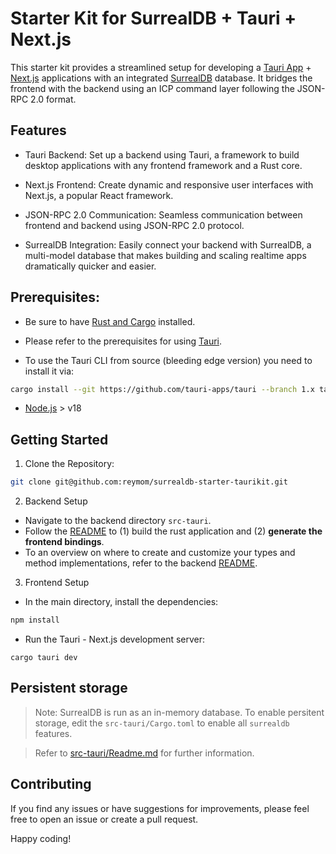 # Starter Kit for SurrealDB + Tauri + Next.js

This starter kit provides a streamlined setup for developing a [Tauri App](https://tauri.app/) + [Next.js](https://nextjs.org/) applications with an integrated [SurrealDB](https://surrealdb.com/) database. It bridges the frontend with the backend using an ICP command layer following the JSON-RPC 2.0 format.

## Features

- Tauri Backend: Set up a backend using Tauri, a framework to build desktop applications with any frontend framework and a Rust core.

- Next.js Frontend: Create dynamic and responsive user interfaces with Next.js, a popular React framework.

- JSON-RPC 2.0 Communication: Seamless communication between frontend and backend using JSON-RPC 2.0 protocol.

- SurrealDB Integration: Easily connect your backend with SurrealDB, a multi-model database that makes building and scaling realtime apps dramatically quicker and easier.

## Prerequisites:

- Be sure to have [Rust and Cargo](https://www.rust-lang.org/tools/install) installed.

- Please refer to the prerequisites for using [Tauri](https://tauri.app/v1/guides/getting-started/prerequisites/).

- To use the Tauri CLI from source (bleeding edge version) you need to install it via:

```bash
cargo install --git https://github.com/tauri-apps/tauri --branch 1.x tauri-cli
```

- [Node.js](https://nodejs.org/en/download) > v18

## Getting Started

1. Clone the Repository:

```bash
git clone git@github.com:reymom/surrealdb-starter-taurikit.git
```

2. Backend Setup

- Navigate to the backend directory `src-tauri`.
- Follow the [README](https://github.com/reymom/surrealdb-starter-taurikit/tree/develop/src-tauri#main-commands) to (1) build the rust application and (2) **generate the frontend bindings**.
- To an overview on where to create and customize your types and method implementations, refer to the backend [README](https://github.com/reymom/surrealdb-starter-taurikit/tree/develop/src-tauri#development-overview).

3. Frontend Setup

- In the main directory, install the dependencies:

```bash
npm install
```

- Run the Tauri - Next.js development server:

```
cargo tauri dev
```

## Persistent storage

> Note: SurrealDB is run as an in-memory database. To enable persitent storage, edit the `src-tauri/Cargo.toml` to enable all `surrealdb` features.

> Refer to [src-tauri/Readme.md](https://github.com/reymom/surrealdb-starter-taurikit/tree/develop/src-tauri#persistent-storage) for further information.

## Contributing

If you find any issues or have suggestions for improvements, please feel free to open an issue or create a pull request.

Happy coding!
